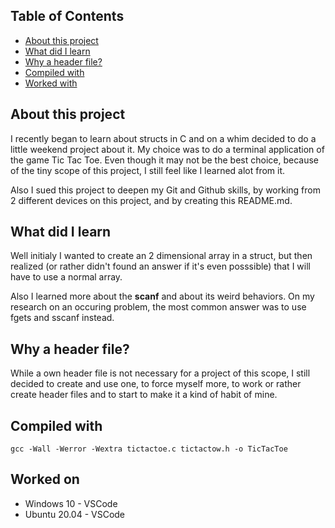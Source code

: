 ## Table of Contents
* [About this project](#about-this-project)
* [What did I learn](#what-did-i-learn)
* [Why a header file?](#why-a-header-file?)
* [Compiled with](#compiled-with)
* [Worked with](#worked-with)

## About this project
I recently began to learn about structs in C and on a whim decided to do a little weekend project about it.
My choice was to do a terminal application of the game Tic Tac Toe. Even though it may not be the best choice,
because of the tiny scope of this project, I still feel like I learned alot from it.

Also I sued this project to deepen my Git and Github skills, by working from 2 different devices on this project,
and by creating this README.md.

## What did I learn
Well initialy I wanted to create an 2 dimensional array in a struct, but then realized (or rather didn't found an answer
if it's even posssible) that I will have to use a normal array.

Also I learned more about the **scanf** and about its weird behaviors.
On my research on an occuring problem, the most common answer was to use fgets and sscanf instead.

## Why a header file?
While a own header file is not necessary for a project of this scope, I still decided to create and use one, to force myself more, to work or rather create header files and to start to make it a kind of habit of mine.

## Compiled with
```
gcc -Wall -Werror -Wextra tictactoe.c tictactow.h -o TicTacToe
```

## Worked on
* Windows 10 - VSCode
* Ubuntu 20.04 - VSCode